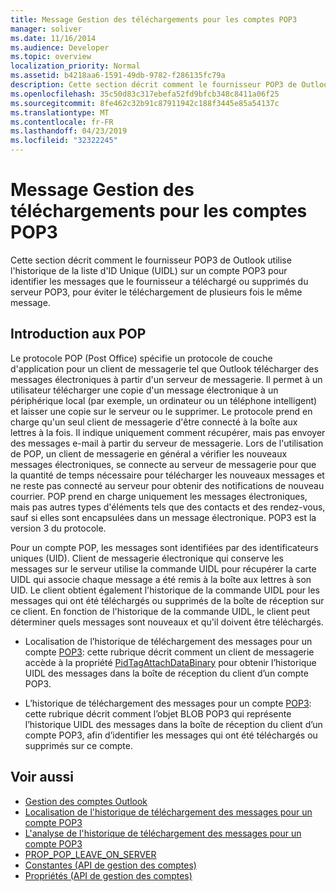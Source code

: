 ```yaml
---
title: Message Gestion des téléchargements pour les comptes POP3
manager: soliver
ms.date: 11/16/2014
ms.audience: Developer
ms.topic: overview
localization_priority: Normal
ms.assetid: b4218aa6-1591-49db-9782-f286135fc79a
description: Cette section décrit comment le fournisseur POP3 de Outlook utilise l'historique de la liste d'ID Unique (UIDL) sur un compte POP3 pour identifier les messages que le fournisseur a téléchargé ou supprimés du serveur POP3, pour éviter le téléchargement de plusieurs fois le même message.
ms.openlocfilehash: 35c50d83c317ebefa52fd9bfcb348c8411a06f25
ms.sourcegitcommit: 8fe462c32b91c87911942c188f3445e85a54137c
ms.translationtype: MT
ms.contentlocale: fr-FR
ms.lasthandoff: 04/23/2019
ms.locfileid: "32322245"
---
```

# <a name="managing-message-downloads-for-pop3-accounts"></a>Message Gestion des téléchargements pour les comptes POP3

Cette section décrit comment le fournisseur POP3 de Outlook utilise l'historique de la liste d'ID Unique (UIDL) sur un compte POP3 pour identifier les messages que le fournisseur a téléchargé ou supprimés du serveur POP3, pour éviter le téléchargement de plusieurs fois le même message.
  
## <a name="introduction-to-pop"></a>Introduction aux POP

Le protocole POP (Post Office) spécifie un protocole de couche d'application pour un client de messagerie tel que Outlook télécharger des messages électroniques à partir d'un serveur de messagerie. Il permet à un utilisateur télécharger une copie d'un message électronique à un périphérique local (par exemple, un ordinateur ou un téléphone intelligent) et laisser une copie sur le serveur ou le supprimer. Le protocole prend en charge qu'un seul client de messagerie d'être connecté à la boîte aux lettres à la fois. Il indique uniquement comment récupérer, mais pas envoyer des messages e-mail à partir du serveur de messagerie. Lors de l'utilisation de POP, un client de messagerie en général a vérifier les nouveaux messages électroniques, se connecte au serveur de messagerie pour que la quantité de temps nécessaire pour télécharger les nouveaux messages et ne reste pas connecté au serveur pour obtenir des notifications de nouveau courrier. POP prend en charge uniquement les messages électroniques, mais pas autres types d'éléments tels que des contacts et des rendez-vous, sauf si elles sont encapsulées dans un message électronique. POP3 est la version 3 du protocole.
  
Pour un compte POP, les messages sont identifiées par des identificateurs uniques (UID). Client de messagerie électronique qui conserve les messages sur le serveur utilise la commande UIDL pour récupérer la carte UIDL qui associe chaque message a été remis à la boîte aux lettres à son UID. Le client obtient également l'historique de la commande UIDL pour les messages qui ont été téléchargés ou supprimés de la boîte de réception sur ce client. En fonction de l'historique de la commande UIDL, le client peut déterminer quels messages sont nouveaux et qu'il doivent être téléchargés.

- Localisation de l’historique de téléchargement des messages pour un compte [POP3](locating-the-message-download-history-for-a-pop3-account.md): cette rubrique décrit comment un client de messagerie accède à la propriété [PidTagAttachDataBinary](https://msdn.microsoft.com/library/3b0a8b28-863e-4b96-a4c0-fdb8f40555b9%28Office.15%29.aspx) pour obtenir l’historique UIDL des messages dans la boîte de réception du client d’un compte POP3. 
    
- L’historique de téléchargement des messages pour un compte [POP3](parsing-the-message-download-history-for-a-pop3-account.md): cette rubrique décrit comment l’objet BLOB POP3 qui représente l’historique UIDL des messages dans la boîte de réception du client d’un compte POP3, afin d’identifier les messages qui ont été téléchargés ou supprimés sur ce compte.
    
## <a name="see-also"></a>Voir aussi

- [Gestion des comptes Outlook](outlook-account-management.md)    
- [Localisation de l'historique de téléchargement des messages pour un compte POP3](locating-the-message-download-history-for-a-pop3-account.md) 
- [L'analyse de l'historique de téléchargement des messages pour un compte POP3](parsing-the-message-download-history-for-a-pop3-account.md)   
- [PROP_POP_LEAVE_ON_SERVER](prop_pop_leave_on_server.md)  
- [Constantes (API de gestion des comptes)](constants-account-management-api.md)    
- [Propriétés (API de gestion des comptes)](properties-account-management-api.md)
    

